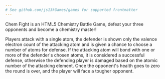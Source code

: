 ```yaml
---
# See github.com/js13kGames/games for supported frontmatter
---
```

Chem Fight is an HTML5 Chemistry Battle Game, defeat your three opponents and become a chemistry master!

Players attack with a single atom, the defender is shown only the valence electron count of the attacking atom and is given a chance to choose a number of atoms for defense. If the attacking atom will bond with one or more of the defender's chosen atoms, it is considered a successful defense, otherwise the defending player is damaged based on the atomic number of the attacking element.  Once the opponent's health goes to zero the round is over, and the player will face a tougher opponent.